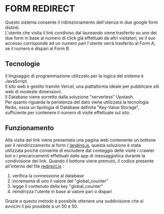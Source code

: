 # FORM REDIRECT 
Questo sistema consente il ridirezionamento dell'utenza in due google form distinti.  
L'utente che visita il link condiviso dal laureando viene trasferito su uno dei due form in base al numero di click già effettuati da altri visitatori;
se il suo accesso corrisponde ad un numero pari l'utente verrà trasferito al Form A, se il numero è dispari al Form B.  

## Tecnologie 
Il linguaggio di programmazione utilizzato per la logica del sistema è JavaScript.  
Il sito web è gestito tramite Vercel, una piattaforma ideale per pubblicare siti web di modeste dimensioni.  
Il Database viene sorretto dalla soluzione "serverless" Upstash.  
Per quanto riguarda la peristenza del dato viene utilizzata la tecnologia Redis, ossia un tipologia di Database definita "Key-Value Storage", sufficiente per contenere il numero di visite effettuate sul sito.  

## Funzionamento 
Alla visita del link viene presentata una pagina web contenente un bottone per il reindirizzamento ai form ( [landing.js]((https://github.com/Valerio-Occhinegro/form-redirect/blob/main/api/landing.js) ), questa soluzione è stata utilizzata poichè consente di escludere dal conteggio delle visite i crawler bot e i precaricamenti
effettuati dalle app di messaggistica durante la condivisione dei link.
Quando il bottone viene premuto, il codice presente all'interno del file [redirect.js](https://github.com/Valerio-Occhinegro/form-redirect/blob/main/api/redirect.js) :
1. verifica la connessione al database
2. incrementa di uno il valore del "global_counter"
3. legge il contenuto della key "global_counter"
4. reindirizza l'utente in base al valore pari o dispari

Grazie a questo metodo è possibile ottenere una suddivisione che si avvicini il più possibile a un 50 e 50.
